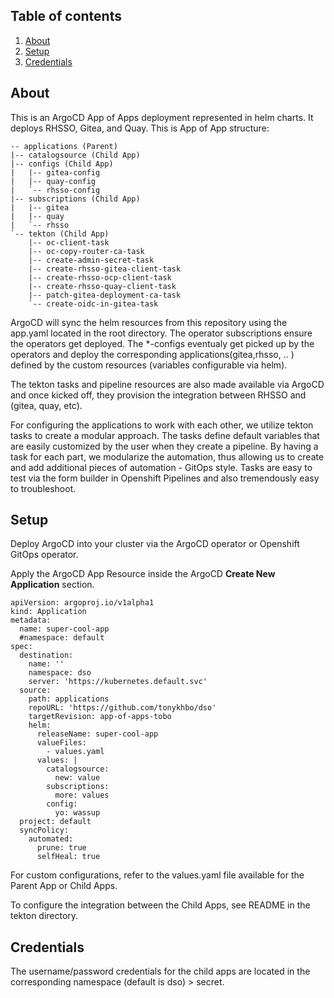 ## Table of contents

1. [About](##about)
2. [Setup](##setup)
3. [Credentials](##credentials)


## About

This is an ArgoCD App of Apps deployment represented in helm charts. It deploys RHSSO, Gitea, and Quay. This is App of App structure: 

    -- applications (Parent)
    |-- catalogsource (Child App)
    |-- configs (Child App)
    |   |-- gitea-config
    |   |-- quay-config
    |   `-- rhsso-config
    |-- subscriptions (Child App)
    |   |-- gitea
    |   |-- quay
    |   `-- rhsso
    `-- tekton (Child App)
        |-- oc-client-task
        |-- oc-copy-router-ca-task
        |-- create-admin-secret-task
        |-- create-rhsso-gitea-client-task
        |-- create-rhsso-ocp-client-task
        |-- create-rhsso-quay-client-task
        |-- patch-gitea-deployment-ca-task
        `-- create-oidc-in-gitea-task

ArgoCD will sync the helm resources from this repository using the app.yaml located in the root directory. The operator subscriptions ensure the operators get deployed. The *-configs eventualy get picked up by the operators and deploy the corresponding applications(gitea,rhsso, .. ) defined by the custom resources (variables configurable via helm). 

The tekton tasks and pipeline resources are also made available via ArgoCD and once kicked off, they provision the integration between RHSSO and (gitea, quay, etc). 

For configuring the applications to work with each other, we utilize tekton tasks to create a modular approach. The tasks define default variables that are easily customized by the user when they create a pipeline. By having a task for each part, we modularize the automation, thus allowing us to create and add additional pieces of automation - GitOps style. Tasks are easy to test via the form builder in Openshift Pipelines and also tremendously easy to troubleshoot. 

## Setup 

Deploy ArgoCD into your cluster via the ArgoCD operator or Openshift GitOps operator.

Apply the ArgoCD App Resource inside the ArgoCD **Create New Application** section.

```
apiVersion: argoproj.io/v1alpha1
kind: Application
metadata:
  name: super-cool-app
  #namespace: default
spec:
  destination:
    name: ''
    namespace: dso
    server: 'https://kubernetes.default.svc'
  source:
    path: applications
    repoURL: 'https://github.com/tonykhbo/dso'
    targetRevision: app-of-apps-tobo
    helm:
      releaseName: super-cool-app
      valueFiles:
        - values.yaml
      values: |
        catalogsource:
          new: value
        subscriptions:
          more: values
        config:
          yo: wassup
  project: default
  syncPolicy:
    automated:
      prune: true
      selfHeal: true

```

For custom configurations, refer to the values.yaml file available for the Parent App or Child Apps. 

To configure the integration between the Child Apps, see README in the tekton directory. 

## Credentials

The username/password credentials for the child apps are located in the corresponding namespace (default is dso) > secret. 

